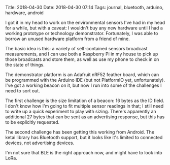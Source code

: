 Title: 2018-04-30
Date: 2018-04-30 07:14
Tags: journal, bluetooth, arduino, hardware, android

I got it in my head to work on the environmental sensors I've had in my head
for a while, but with a caveat: I wouldn't buy any new hardware until I had
a working prototype or technology demonstrator. Fortunately, I was able to
borrow an unused hardware platform from a friend of mine.

The basic idea is this: a variety of self-contained sensors broadcast
measurements, and I can use both a Raspberry Pi in my house to pick up
those broadcasts and store them, as well as use my phone to check in on
the state of things.

The demonstrator platform is an Adafruit nRF52 feather board, which can be
programmed with the Arduino IDE (but not PlatformIO yet, unfortunately). I've
got a working beacon on it, but now I run into some of the challenges I need
to sort out.

The first challenge is the size limitation of a beacon: 16 bytes as the ID
field. I don't know how I'm going to fit multiple sensor readings in that; I
still need to write up a quick experiment to play with sizing. There's apparently
an additional 27 bytes that can be sent as an advertising response, but this has
to be explicitly requested.

The second challenge has been getting this working from Android. The ketai
library has Bluetooth support, but it looks like it's limited to connected
devices, not advertising devices.

I'm not sure that BLE is the right approach now, and might have to look into
LoRa.